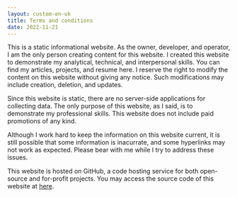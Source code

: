 ```yaml
--- 
layout: custom-en-uk 
title: Terms and conditions
date: 2022-11-21
---
```

This is a static informational website. As the owner, developer, and operator, I am the only person creating content for this website. I created this website to demonstrate my analytical, technical, and interpersonal skills. You can find my articles, projects, and resume here. I reserve the right to modify the content on this website without giving any notice. Such modifications may include creation, deletion, and updates.

Since this website is static, there are no server-side applications for collecting data. The only purpose of this website, as I said, is to demonstrate my professional skills. This website does not include paid promotions of any kind.

Although I work hard to keep the information on this website current, it is still possible that some information is inacurrate, and some hyperlinks may not work as expected. Please bear with me while I try to address these issues.

This website is hosted on GitHub, a code hosting service for both open-source and for-profit projects. You may access the source code of this website at <a href="https://github.com/mrlizhaozhi/mrlizhaozhi.github.io/">here</a>. 

